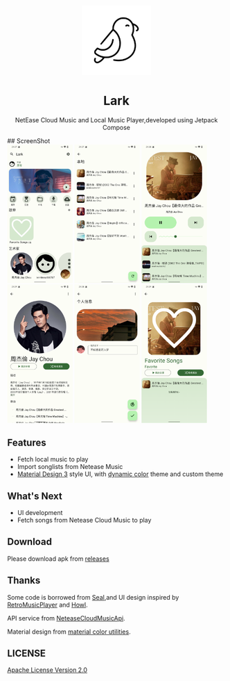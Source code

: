 <p align="center"> 
	<img src="assert/icon.png " width=160 height=160>
</p>
<h1 align="center">
	Lark
</h1>
<p align="center">
	NetEase Cloud Music and Local Music Player,developed using Jetpack Compose
</p>
<p align="center">
</p>
## ScreenShot

<div>
<img src="assert/1.png" width="30%" />
<img src="assert/2.png" width="30%" />
<img src="assert/3.png" width="30%" />
<img src="assert/4.png" width="30%" />
<img src="assert/5.png" width="30%" />
<img src="assert/6.png" width="30%" />
</div>

## Features

- Fetch local music to play
- Import songlists from Netease Music
- [Material Design 3](https://m3.material.io/) style UI, with [dynamic color](https://m3.material.io/foundations/customization) theme and custom theme

## What's Next

- UI development
- Fetch songs from Netease Cloud Music to play

## Download

Please download apk from [releases](https://github.com/mumu12641/Lark/releases)

## Thanks

Some code is borrowed from [Seal](https://github.com/JunkFood02/Seal),and UI design inspired by [RetroMusicPlayer](https://github.com/RetroMusicPlayer/RetroMusicPlayer) and [Howl](https://github.com/Iamlooker/Howl).

API service from [NeteaseCloudMusicApi](https://github.com/Binaryify/NeteaseCloudMusicApi).


Material design from [material color utilities](https://github.com/material-foundation/material-color-utilities).

## LICENSE

[Apache License Version 2.0](https://github.com/mumu12641/Lark/blob/master/LICENSE)